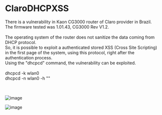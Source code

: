 # ClaroDHCPXSS

There is a vulnerability in Kaon CG3000 router of Claro provider in Brazil.<br>
The firmware tested was 1.01.43, CG3000 Rev V1.2.<br>
<br>
The operating system of the router does not sanitize the data coming from DHCP protocol.<br>
So, it is possible to exploit a authenticated stored XSS (Cross Site Scripting) in the first page of the system, using this protocol, right after the authentication process.<br>
Using the "dhcpcd" command, the vulnerability can be exploited.<br>
<br>
dhcpcd -k wlan0<br>
dhcpcd -n wlan0 -h "<script>alert('XSS')</script>"<br>
<br>
<br>


![image](https://github.com/user-attachments/assets/555655dd-72d3-43a6-925e-c6e9fc581019)

![image](https://github.com/user-attachments/assets/a69933ac-f1dd-4cfe-8f30-ea3ee3f16025)

